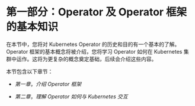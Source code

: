 # 第一部分：Operator 及 Operator 框架的基本知识

在本节中，您将对 Kubernetes Operator 的历史和目的有一个基本的了解。Operator 框架的基本概念将被介绍，您将学习 Operator 如何在 Kubernetes 集群中运作。这将为更复杂的概念奠定基础，后续会介绍这些内容。

本节包含以下章节：

+   *第一章*，*介绍 Operator 框架*

+   *第二章*，*理解 Operator 如何与 Kubernetes 交互*
